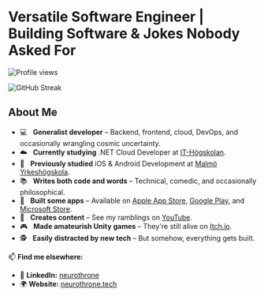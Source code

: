 # Versatile Software Engineer | Building Software & Jokes Nobody Asked For

![Profile views](https://komarev.com/ghpvc/?username=neurothrone&label=Profile%20views&color=blueviolet&style=flat&abbreviated=true)

![GitHub Streak](https://github-readme-streak-stats.herokuapp.com/?user=neurothrone)

## About Me  

- 💻 &nbsp; **Generalist developer** – Backend, frontend, cloud, DevOps, and occasionally wrangling cosmic uncertainty.  
- ☁️ &nbsp; **Currently studying** .NET Cloud Developer at [IT-Högskolan][iths].  
- 📱 &nbsp; **Previously studied** iOS & Android Development at [Malmö Yrkeshögskola][my].  
- 📚 &nbsp; **Writes both code and words** – Technical, comedic, and occasionally philosophical.  
- 📱 &nbsp; **Built some apps** – Available on [Apple App Store][apple-app-store], [Google Play][google-play], and [Microsoft Store][microsoft-store].  
- 🎥 &nbsp; **Creates content** – See my ramblings on [YouTube][youtube].  
- 🎮 &nbsp; **Made amateurish Unity games** – They're still alive on [Itch.io][itch-io].  
- 🕵️ &nbsp; **Easily distracted by new tech** – But somehow, everything gets built.  

📫 **Find me elsewhere:**  
- 🔗 **LinkedIn:** [neurothrone][linkedin]  
- 🌍 **Website:** [neurothrone.tech][website]  

[linkedin]: https://www.linkedin.com/in/neurothrone
[website]: https://neurothrone.tech
[iths]: https://iths.se
[my]: https://my.se
[apple-app-store]: https://apps.apple.com/us/developer/zane-neurothrone/id1475655110
[google-play]: https://play.google.com/store/apps/dev?id=4653025319395600972
[microsoft-store]: https://apps.microsoft.com/search/publisher?name=Neurothrone&hl=en-us&gl=US
[youtube]: https://www.youtube.com/@neurothrone
[itch-io]: https://neurothrone.itch.io
